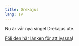 ```yaml
---
title: Drekajus
lang: sv
---
```


Nu är vår nya singel Drekajus ute.

[Följ den här länken för att lyssna](https://recordu.lnk.to/3rgr74)!